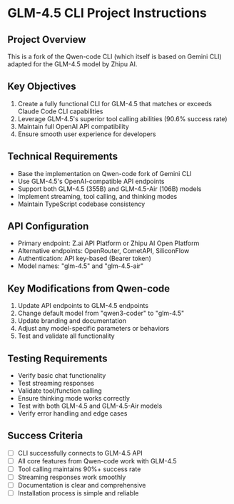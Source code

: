 # GLM-4.5 CLI Project Instructions

## Project Overview
This is a fork of the Qwen-code CLI (which itself is based on Gemini CLI) adapted for the GLM-4.5 model by Zhipu AI.

## Key Objectives
1. Create a fully functional CLI for GLM-4.5 that matches or exceeds Claude Code CLI capabilities
2. Leverage GLM-4.5's superior tool calling abilities (90.6% success rate)
3. Maintain full OpenAI API compatibility
4. Ensure smooth user experience for developers

## Technical Requirements
- Base the implementation on Qwen-code fork of Gemini CLI
- Use GLM-4.5's OpenAI-compatible API endpoints
- Support both GLM-4.5 (355B) and GLM-4.5-Air (106B) models
- Implement streaming, tool calling, and thinking modes
- Maintain TypeScript codebase consistency

## API Configuration
- Primary endpoint: Z.ai API Platform or Zhipu AI Open Platform
- Alternative endpoints: OpenRouter, CometAPI, SiliconFlow
- Authentication: API key-based (Bearer token)
- Model names: "glm-4.5" and "glm-4.5-air"

## Key Modifications from Qwen-code
1. Update API endpoints to GLM-4.5 endpoints
2. Change default model from "qwen3-coder" to "glm-4.5"
3. Update branding and documentation
4. Adjust any model-specific parameters or behaviors
5. Test and validate all functionality

## Testing Requirements
- Verify basic chat functionality
- Test streaming responses
- Validate tool/function calling
- Ensure thinking mode works correctly
- Test with both GLM-4.5 and GLM-4.5-Air models
- Verify error handling and edge cases

## Success Criteria
- [ ] CLI successfully connects to GLM-4.5 API
- [ ] All core features from Qwen-code work with GLM-4.5
- [ ] Tool calling maintains 90%+ success rate
- [ ] Streaming responses work smoothly
- [ ] Documentation is clear and comprehensive
- [ ] Installation process is simple and reliable